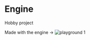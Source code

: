 # Engine
Hobby project

Made with the engine ->
![playground 1](https://user-images.githubusercontent.com/77432892/219967106-1882a00c-96da-4ea3-b1c5-90b74f626165.jpg)
